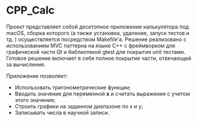 # CPP_Calc

Проект представляет собой десктопное приложение калькулятора под macOS, сборка которого (а также установка, удаление, запуск тестов и тд. ) осуществляется посредством Makefile'а. Решение реализовано с использованием MVC паттерна на языке C++ с фреймворком для графической части Qt и библиотекой gtest для покрытия unit тестами. Готовое решение включает в себя полное покрытие части, отвечающей за вычисления.

Приложение позволяет:

* Использовать тригонометрические функции;
* Вводить значение для переменной **х** и считать выражение с учетом этого значения;
* Строить графики на заданном диапазоне по х и у;
* Записывать числа в научной записи.
